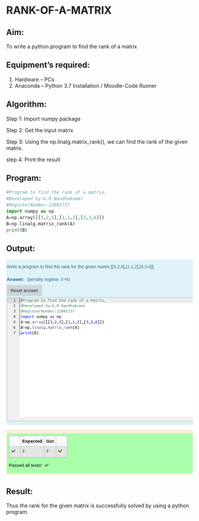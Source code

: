 # RANK-OF-A-MATRIX

## Aim:

To write a python program to find the rank of a matrix

## Equipment’s required:

1. 	Hardware – PCs
2. 	Anaconda – Python 3.7 Installation / Moodle-Code Runner

## Algorithm:

Step 1: Import numpy package

Step 2: Get the input matrix

Step 3: Using the np.linalg.matrix_rank(), we can find the rank of the given matrix.

step 4: Print the result

## Program:
```python
#Program to find the rank of a matrix.
#Developed by:G.R.Nandhakumar 
#RegisterNumber:22001737
import numpy as np
A=np.array([[3,2,5],[1,1,2],[3,3,6]])
B=np.linalg.matrix_rank(A)
print(B)
```
## Output:
![](./rank.png)

## Result:
Thus the rank for the given matrix is successfully solved by  using a python program.